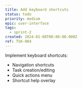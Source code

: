 ```yaml
---
title: Add keyboard shortcuts
status: todo
priority: medium
epic: user-interface
tags:
  - sprint-2
created: 2024-01-08T00:00:00.000Z
ref: TSK-004
---
```


Implement keyboard shortcuts:
- Navigation shortcuts
- Task creation/editing
- Quick actions menu
- Shortcut help overlay
